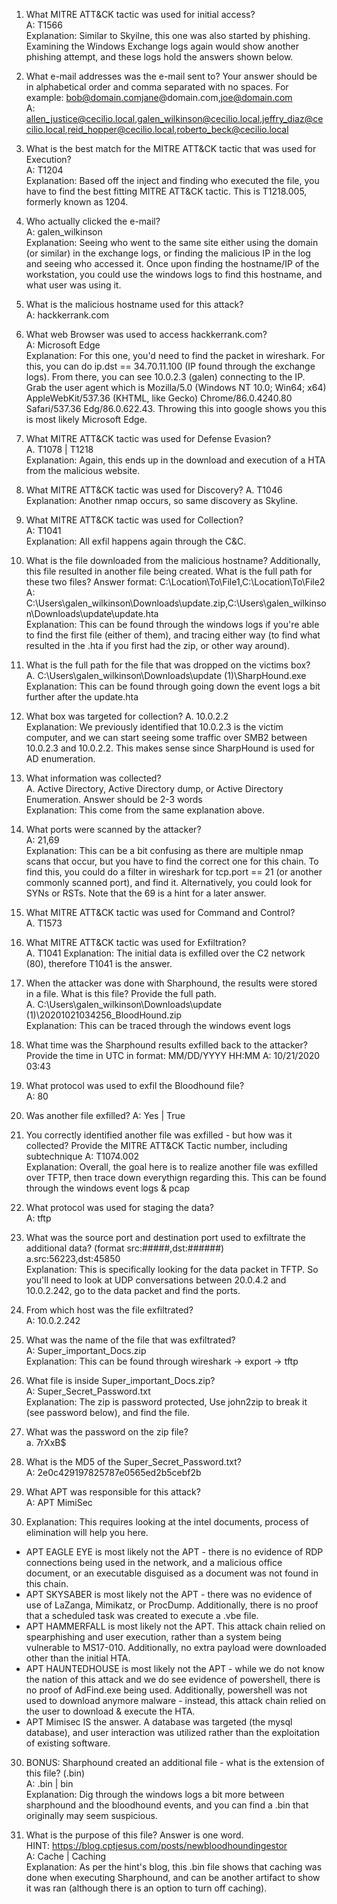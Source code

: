 1.	What MITRE ATT&CK tactic was used for initial access?   
A: T1566  
Explanation: Similar to Skyilne, this one was also started by phishing. Examining the Windows Exchange logs again would show another phishing attempt, and these logs hold the answers shown below.

2.	What e-mail addresses was the e-mail sent to? Your answer should be in alphabetical order and comma separated with no spaces. For example: bob@domain.comjane@domain.com,joe@domain.com  
A: allen_justice@cecilio.local,galen_wilkinson@cecilio.local,jeffry_diaz@cecilio.local,reid_hopper@cecilio.local,roberto_beck@cecilio.local  

3.	What is the best match for the MITRE ATT&CK tactic that was used for Execution?  
A: T1204  
Explanation: Based off the inject and finding who executed the file, you have to find the best fitting MITRE ATT&CK tactic. This is T1218.005, formerly known as 1204.

4.	Who actually clicked the e-mail?  
A: galen_wilkinson  
Explanation: Seeing who went to the same site either using the domain (or similar) in the exchange logs, or finding the malicious IP in the log and seeing who accessed it. Once upon finding the hostname/IP of the workstation, you could use the windows logs to find this hostname, and what user was using it.

5. What is the malicious hostname used for this attack?  
A: hackkerrank.com  

6. What web Browser was used to access hackkerrank.com?  
A: Microsoft Edge  
Explanation: For this one, you'd need to find the packet in wireshark. For this, you can do ip.dst == 34.70.11.100 (IP found through the exchange logs). From there, you can see 10.0.2.3 (galen) connecting to the IP. Grab the user agent which is Mozilla/5.0 (Windows NT 10.0; Win64; x64) AppleWebKit/537.36 (KHTML, like Gecko) Chrome/86.0.4240.80 Safari/537.36 Edg/86.0.622.43. Throwing this into google shows you this is most likely Microsoft Edge.  

7.	What MITRE ATT&CK tactic was used for Defense Evasion?  
A. T1078 | T1218  
Explanation: Again, this ends up in the download and execution of a HTA from the malicious website.

8.	What MITRE ATT&CK tactic was used for Discovery? 
A. T1046  
Explanation: Another nmap occurs, so same discovery as Skyline.

9.	What MITRE ATT&CK tactic was used for Collection?  
A: T1041  
Explanation: All exfil happens again through the C&C.

10. What is the file downloaded from the malicious hostname? Additionally, this file resulted in another file being created. What is the full path for these two files? Answer format: C:\Location\To\File1,C:\Location\To\File2  
A: C:\Users\galen_wilkinson\Downloads\update.zip,C:\Users\galen_wilkinson\Downloads\update\update.hta  
Explanation: This can be found through the windows logs if you're able to find the first file (either of them), and tracing either way (to find what resulted in the .hta if you first had the zip, or other way around).

11.	What is the full path for the file that was dropped on the victims box?  
A. C:\Users\galen_wilkinson\Downloads\update (1)\SharpHound.exe    
Explanation: This can be found through going down the event logs a bit further after the update.hta

12.	What box was targeted for collection? 
A. 10.0.2.2  
Explanation: We previously identified that 10.0.2.3 is the victim computer, and we can start seeing some traffic over SMB2 between 10.0.2.3 and 10.0.2.2. This makes sense since SharpHound is used for AD enumeration.

13.	What information was collected?  
A. Active Directory, Active Directory dump, or Active Directory Enumeration. Answer should be 2-3 words    
Explanation: This come from the same explanation above. 

14.	What ports were scanned by the attacker?  
A: 21,69  
Explanation: This can be a bit confusing as there are multiple nmap scans that occur, but you have to find the correct one for this chain. To find this, you could do a filter in wireshark for tcp.port == 21 (or another commonly scanned port), and find it. Alternatively, you could look for SYNs or RSTs. Note that the 69 is a hint for a later answer.

15.	What MITRE ATT&CK tactic was used for Command and Control?  
A. T1573  

16.	What MITRE ATT&CK tactic was used for Exfiltration?  
A. T1041 
Explanation: The initial data is exfilled over the C2 network (80), therefore T1041 is the answer.

17.	When the attacker was done with Sharphound, the results were stored in a file. What is this file? Provide the full path.  
A.	C:\Users\galen_wilkinson\Downloads\update (1)\20201021034256_BloodHound.zip  
Explanation: This can be traced through the windows event logs

18. What time was the Sharphound results exfilled back to the attacker? Provide the time in UTC in format: MM/DD/YYYY HH:MM
A: 10/21/2020 03:43   

19.	What protocol was used to exfil the Bloodhound file?  
A: 80  

20. Was another file exfilled?
A: Yes | True

21. You correctly identified another file was exfilled - but how was it collected? Provide the MITRE ATT&CK Tactic number, including subtechnique
A: T1074.002  
Explanation: Overall, the goal here is to realize another file was exfilled over TFTP, then trace down everythign regarding this. This can be found through the windows event logs & pcap

22. What protocol was used for staging the data?  
A: tftp  

23. What was the source port and destination port used to exfiltrate the additional data? (format src:#####,dst:######)  
a.src:56223,dst:45850  
Explanation: This is specifically looking for the data packet in TFTP. So you'll need to look at UDP conversations between 20.0.4.2 and 10.0.2.242, go to the data packet and find the ports.

24. From which host was the file exfiltrated?  
A: 10.0.2.242

25.	What was the name of the file that was exfiltrated?  
A: Super_important_Docs.zip  
Explanation: This can be found through wireshark -> export -> tftp

26. What file is inside Super_important_Docs.zip?  
A: Super_Secret_Password.txt  
Explanation: The zip is password protected, Use john2zip to break it (see password below), and find the file.

27.	What was the password on the zip file?  
 a. 7rXxB$  

28. What is the MD5 of the Super_Secret_Password.txt?  
A: 2e0c429197825787e0565ed2b5cebf2b

29. What APT was responsible for this attack?  
A: APT MimiSec  
1. Explanation: This requires looking at the intel documents, process of elimination will help you here.

- APT EAGLE EYE is most likely not the APT - there is no evidence of RDP connections being used in the network, and a malicious office document, or an executable disguised as a document was not found in this chain.
- APT SKYSABER is most likely not the APT - there was no evidence of use of LaZanga, Mimikatz, or ProcDump. Additionally, there is no proof that a scheduled task was created to execute a .vbe file.
- APT HAMMERFALL is most likely not the APT. This attack chain relied on spearphishing and user execution, rather than a system being vulnerable to MS17-010. Additionally, no extra payload were downloaded other than the initial HTA.
- APT HAUNTEDHOUSE is most likely not the APT - while we do not know the nation of this attack and we do see evidence of powershell, there is no proof of AdFind.exe being used. Additionally, powershell was not used to download anymore malware - instead, this attack chain relied on the user to download & execute the HTA.
- APT Mimisec IS the answer. A database was targeted (the mysql database), and user interaction was utilized rather than the exploitation of existing software.

30. BONUS: Sharphound created an additional file - what is the extension of this file? (.bin)  
A: .bin | bin  
Explanation: Dig through the windows logs a bit more between sharphound and the bloodhound events, and you can find a .bin that originally may seem suspicious. 

31. What is the purpose of this file? Answer is one word.  
HINT: https://blog.cptjesus.com/posts/newbloodhoundingestor  
A: Cache | Caching  
Explanation: As per the hint's blog, this .bin file shows that caching was done when executing Sharphound, and can be another artifact to show it was ran (although there is an option to turn off caching).